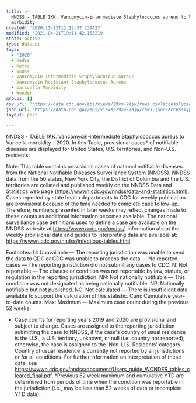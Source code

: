 ```yaml
---
title: >-
  NNDSS - TABLE 1KK. Vancomycin-intermediate Staphylococcus aureus to Varicella
  morbidity
created: '2020-11-12T12:12:37.239427'
modified: '2021-04-21T19:11:42.153219'
state: active
type: dataset
tags:
  - '2020'
  - Nedss
  - Netss
  - Nndss
  - Vancomycin Intermediate Staphylococcus Aureus
  - Vancomycin Resistant Staphylococcus Aureus
  - Varicella Morbidity
  - Wonder
groups: []
csv_url: 'https://data.cdc.gov/api/views/29xv-7ajw/rows.csv?accessType=DOWNLOAD'
json_url: 'https://data.cdc.gov/api/views/29xv-7ajw/rows.json?accessType=DOWNLOAD'
layout: post

---
```

NNDSS - TABLE 1KK. Vancomycin-intermediate Staphylococcus aureus to Varicella morbidity – 2020.  In this Table, provisional cases* of notifiable diseases are displayed for United States, U.S. territories, and Non-U.S. residents.

Note: 
This table contains provisional cases of national notifiable diseases from the National Notifiable Diseases Surveillance System (NNDSS). NNDSS data from the 50 states, New York City, the District of Columbia and the U.S. territories are collated and published weekly on the NNDSS Data and Statistics web page (https://wwwn.cdc.gov/nndss/data-and-statistics.html). Cases reported by state health departments to CDC for weekly publication are provisional because of the time needed to complete case follow-up. Therefore, numbers presented in later weeks may reflect changes made to these counts as additional information becomes available. The national surveillance case definitions used to define a case are available on the NNDSS web site at https://wwwn.cdc.gov/nndss/. Information about the weekly provisional data and guides to interpreting data are available at: https://wwwn.cdc.gov/nndss/infectious-tables.html. 

Footnotes:
U: Unavailable — The reporting jurisdiction was unable to send the data to CDC or CDC was unable to process the data.
-: No reported cases — The reporting jurisdiction did not submit any cases to CDC.
N: Not reportable — The disease or condition was not reportable by law, statute, or regulation in the reporting jurisdiction.
NN: Not nationally notifiable — This condition was not designated as being nationally notifiable.
NP: Nationally notifiable but not published.
NC: Not calculated — There is insufficient data available to support the calculation of this statistic.
Cum: Cumulative year-to-date counts.
Max: Maximum — Maximum case count during the previous 52 weeks.
* Case counts for reporting years 2019 and 2020 are provisional and subject to change. Cases are assigned to the reporting jurisdiction submitting the case to NNDSS, if the case's country of usual residence is the U.S., a U.S. territory, unknown, or null (i.e. country not reported); otherwise, the case is assigned to the 'Non-U.S. Residents' category. Country of usual residence is currently not reported by all jurisdictions or for all conditions. For further information on interpretation of these data, see https://wwwn.cdc.gov/nndss/document/Users_guide_WONDER_tables_cleared_final.pdf.
†Previous 52 week maximum and cumulative YTD are determined from periods of time when the condition was reportable in the jurisdiction (i.e., may be less than 52 weeks of data or incomplete YTD data).
